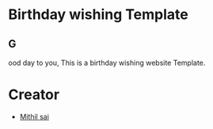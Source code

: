 # Birthday wishing Template
## G
ood day to you,  This is a birthday wishing website Template.
# Creator
* [Mithil sai](https://github.com/Mithilsai)
